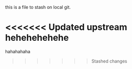 this is a file to stash on local git.

<<<<<<< Updated upstream
hehehehehehe
=======
hahahahaha
>>>>>>> Stashed changes
